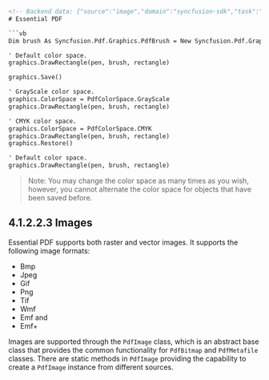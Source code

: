 ```html
<!-- Backend data: {"source":"image","domain":"syncfusion-sdk","task":"pdf-ocr-to-markdown","language":"en","source_filename":"page_103.jpeg","document_name":"pdf","page_number":"103","page_id":"pdf#page_103","product":"Syncfusion Winforms","version":"11.4.0.26","timestamp":"2025-08-09T07:30:42Z","fidelity":"lossless"} -->
# Essential PDF

```vb
Dim brush As Syncfusion.Pdf.Graphics.PdfBrush = New Syncfusion.Pdf.Graphics.PdfSolidBrush(Color.Blue)

' Default color space.
graphics.DrawRectangle(pen, brush, rectangle)

graphics.Save()

' GrayScale color space.
graphics.ColorSpace = PdfColorSpace.GrayScale
graphics.DrawRectangle(pen, brush, rectangle)

' CMYK color space.
graphics.ColorSpace = PdfColorSpace.CMYK
graphics.DrawRectangle(pen, brush, rectangle)
graphics.Restore()

' Default color space.
graphics.DrawRectangle(pen, brush, rectangle)
```

> Note: You may change the color space as many times as you wish, however, you cannot alternate the color space for objects that have been saved before.

## 4.1.2.2.3 Images

Essential PDF supports both raster and vector images. It supports the following image formats:

- Bmp
- Jpeg
- Gif
- Png
- Tif
- Wmf
- Emf and
- Emf+

Images are supported through the `PdfImage` class, which is an abstract base class that provides the common functionality for `PdfBitmap` and `PdfMetafile` classes. There are static methods in `PdfImage` providing the capability to create a `PdfImage` instance from different sources.

<!-- tags: [PDF, color space, images, raster, vector, PdfImage, PdfBitmap, PdfMetafile] keywords: [Essential PDF, color space, DrawRectangle, pen, brush, rectangle, graphics.Save, graphics.Restore, Bmp, Jpeg, Gif, Png, Tif, Wmf, Emf] -->
```